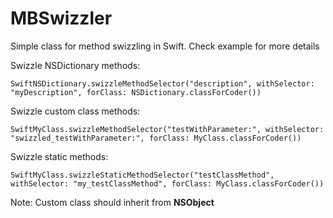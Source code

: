 MBSwizzler
==========

Simple class for method swizzling in Swift. Check example for more details

Swizzle NSDictionary methods:

```SwiftNSDictionary.swizzleMethodSelector("description", withSelector: "myDescription", forClass: NSDictionary.classForCoder())```

Swizzle custom class methods:

```SwiftMyClass.swizzleMethodSelector("testWithParameter:", withSelector: "swizzled_testWithParameter:", forClass: MyClass.classForCoder())```

Swizzle static methods:

```SwiftMyClass.swizzleStaticMethodSelector("testClassMethod", withSelector: "my_testClassMethod", forClass: MyClass.classForCoder())```

Note: Custom class should inherit from **NSObject**
